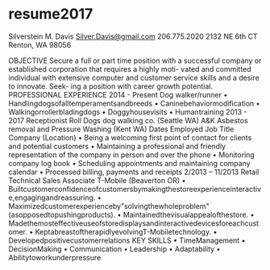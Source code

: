 # resume2017
 Silverstein M. Davis
Silver.Davis@gmail.com
206.775.2020 
2132 NE 6th CT Renton, WA 98056
 
 OBJECTIVE
 Secure a full or part time position with a successful company or established corporation that requires a highly moti- vated and committed individual with extensive computer and customer service skills and a desire to innovate. Seek- ing a position with career growth potential.
PROFESSIONAL EXPERIENCE
2014 - Present Dog walker/runner
• Handlingdogsofalltemperamentsandbreeds • Caninebehaviormodification
• Walkingorrollerbladingdogs
• Doggyhousevisits
• Humantraining
2013 - 2017 Receptionist
Roll Dogs dog walking co. (Seattle WA)
A&K Asbestos removal and Pressure Washing (Kent WA)
 Dates Employed
  Job Title
  Company (Location)
    • Being a welcoming first point of contact for clients and potential customers
• Maintaining a professional and friendly representation of the company in person and over the phone • Monitoring company log book
• Scheduling appointments and maintaining company calendar
• Processed billing, payments and receipts
2/2013 – 11/2013 Retail Technical Sales Associate T-Mobile (Beaverton OR)
• Builtcustomerconfidenceofcustomersbymakingthestoreexperienceinteractive,engagingandreassuring. • Maximizedcustomerexperienceby"solvingthewholeproblem"(asopposedtopushingproducts).
• Maintainedthevisualappealofthestore.
• Madethemosteffectiveuseofstoredisplaysandinteractivedevicesforeachcustomer.
• KeptabreastoftherapidlyevolvingT-Mobiletechnology. • Developedpositivecustomerrelations
KEY SKILLS
• TimeManagement • DecisionMaking
• Communication
• Leadership
• Adaptability
• Abilitytoworkunderpressure
       
  
 
